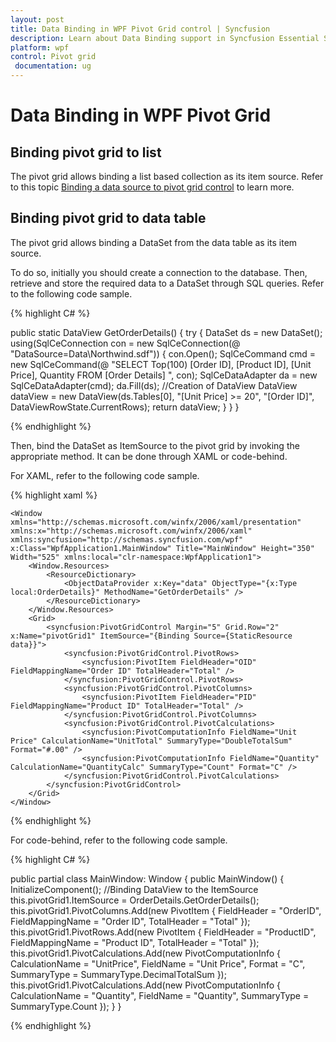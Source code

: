 ```yaml
---
layout: post
title: Data Binding in WPF Pivot Grid control | Syncfusion
description: Learn about Data Binding support in Syncfusion Essential Studio WPF Pivot Grid control, its elements and more.
platform: wpf
control: Pivot grid
 documentation: ug
---
```


# Data Binding in WPF Pivot Grid

## Binding pivot grid to list

The pivot grid allows binding a list based collection as its item source. Refer to this topic [Binding a data source to pivot grid control](https://help.syncfusion.com/wpf/pivotgrid/pivotgrid-getting-started#binding-a-datasource-to-pivotgridcontrol) to learn more.

## Binding pivot grid to data table

The pivot grid allows binding a DataSet from the data table as its item source.

To do so, initially you should create a connection to the database. Then, retrieve and store the required data to a DataSet through SQL queries. Refer to the following code sample.

{% highlight C# %}

public static DataView GetOrderDetails() {
    try {
        DataSet ds = new DataSet();
        using(SqlCeConnection con = new SqlCeConnection(@ "DataSource=Data\Northwind.sdf")) {
            con.Open();
            SqlCeCommand cmd = new SqlCeCommand(@ "SELECT Top(100) [Order ID], [Product ID], [Unit Price], Quantity FROM [Order Details] ", con);
            SqlCeDataAdapter da = new SqlCeDataAdapter(cmd);
            da.Fill(ds);
            //Creation of DataView
            DataView dataView = new DataView(ds.Tables[0], "[Unit Price] >= 20", "[Order ID]", DataViewRowState.CurrentRows);
            return dataView;
        }
    }
}

{% endhighlight %}

Then, bind the DataSet as ItemSource to the pivot grid by invoking the appropriate method. It can be done through XAML or code-behind.

For XAML, refer to the following code sample.

{% highlight xaml %}

    <Window xmlns="http://schemas.microsoft.com/winfx/2006/xaml/presentation" xmlns:x="http://schemas.microsoft.com/winfx/2006/xaml" xmlns:syncfusion="http://schemas.syncfusion.com/wpf" x:Class="WpfApplication1.MainWindow" Title="MainWindow" Height="350" Width="525" xmlns:local="clr-namespace:WpfApplication1">
        <Window.Resources>
            <ResourceDictionary>
                <ObjectDataProvider x:Key="data" ObjectType="{x:Type local:OrderDetails}" MethodName="GetOrderDetails" />
            </ResourceDictionary>
        </Window.Resources>
        <Grid>
            <syncfusion:PivotGridControl Margin="5" Grid.Row="2" x:Name="pivotGrid1" ItemSource="{Binding Source={StaticResource data}}">
                <syncfusion:PivotGridControl.PivotRows>
                    <syncfusion:PivotItem FieldHeader="OID" FieldMappingName="Order ID" TotalHeader="Total" />
                </syncfusion:PivotGridControl.PivotRows>
                <syncfusion:PivotGridControl.PivotColumns>
                    <syncfusion:PivotItem FieldHeader="PID" FieldMappingName="Product ID" TotalHeader="Total" />
                </syncfusion:PivotGridControl.PivotColumns>
                <syncfusion:PivotGridControl.PivotCalculations>
                    <syncfusion:PivotComputationInfo FieldName="Unit Price" CalculationName="UnitTotal" SummaryType="DoubleTotalSum" Format="#.00" />
                    <syncfusion:PivotComputationInfo FieldName="Quantity" CalculationName="QuantityCalc" SummaryType="Count" Format="C" />
                </syncfusion:PivotGridControl.PivotCalculations>
            </syncfusion:PivotGridControl>
        </Grid>
    </Window>

{% endhighlight %}

For code-behind, refer to the following code sample.

{% highlight C# %}

public partial class MainWindow: Window {
    public MainWindow() {
        InitializeComponent();
        //Binding DataView to the ItemSource
        this.pivotGrid1.ItemSource = OrderDetails.GetOrderDetails();
        this.pivotGrid1.PivotColumns.Add(new PivotItem {
            FieldHeader = "OrderID", FieldMappingName = "Order ID", TotalHeader = "Total"
        });
        this.pivotGrid1.PivotRows.Add(new PivotItem {
            FieldHeader = "ProductID", FieldMappingName = "Product ID", TotalHeader = "Total"
        });
        this.pivotGrid1.PivotCalculations.Add(new PivotComputationInfo {
            CalculationName = "UnitPrice", FieldName = "Unit Price", Format = "C", SummaryType = SummaryType.DecimalTotalSum
        });
        this.pivotGrid1.PivotCalculations.Add(new PivotComputationInfo {
            CalculationName = "Quantity", FieldName = "Quantity", SummaryType = SummaryType.Count
        });
    }
}

{% endhighlight %}
